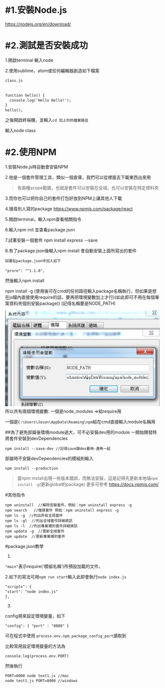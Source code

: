 # \#1.安裝Node.js

https://nodejs.org/en/download/







# \#2.測試是否安裝成功

1.開啟terminal 輸入node



2.使用sublime，atom或任何編輯器創造如下檔案

```
class.js


function hello() {
  console.log('Hello Hello!');
}
hello();

```

之後開啟終端機，並輸入`cd 加上你的檔案路徑`

輸入node class

# #2.使用NPM

1.安裝Node.js時自動會安裝NPM

2.他是一個套件管理工具，類似一個倉庫，我們可以從裡面去下載東西出來用

>有兩種scope範圍，也就是套件可以安裝在全域，也可以安裝在特定資料夾


3.而你也可以把你自己的套件打包好放到NPM上讓其他人下載

4.搜尋別人寫的package https://www.npmjs.com/package/react

5.開啟terminal，輸入npm查看相關指令  

6.輸入npm init 並查看package.json

7.試著安裝一個套件 npm install express --save

8.有了package.json後輸入npm install 會自動安裝上面所寫出的套件
```
試著在package.json中加入如下

"prore": "^1.1.0",
```
然後輸入npm install



npm install  -g (使用後可在cmd的任何路徑輸入package名稱執行，但如果是想在js檔內直接使用require的話，要再把環境變數加上才行)(如此即可不用在每個專案資料夾個別安裝package))
(記得名稱要是NODE_PATH)

![](/assets/5a1c897c-0ff0-4f35-aa1c-36db81de39b6.png)
所以共有兩個環境變數:
一個是node_modules  =>給require用

一個是`C:\Users\Jason\AppData\Roaming\npm`給在cmd直接輸入module名稱用


##為了避免部屬後環境module過大，可不必安裝dev用的module
一開始開發時將套件安裝到devDependencies
```
npm install --save-dev //記得save跟dev要用-連再一起

```
部屬時不安裝devDependencies的模組則輸入
```
npm install --production
```


>當npm install出現一些版本錯誤，而無法安裝，這是記得先更新本地端`npm install -g`(更新global的package)
更多可參考
https://docs.npmjs.com/


#其他指令

```
npm uninstall  //解除安裝套件，例如：npm uninstall express -g
npm search   //搜尋套件 例如：npm uninstall express -g
npm ls -g  //列出所有全局套件
npm ls -gl  //列出全域套件詳細資訊
npm ls -l  //列出專案裡的套件詳細資訊
npm update -g  //更新全域套件
npm update  //更新專案裡的套件
```



#package.json教學

1.
`"main"`表示require('模組名稱')所預設加載的文件。

2.如下的寫法可用`npm run start`輸入此即會執行`node index.js`

```
"scripts": {
"start": "node index.js"
},
```
3.
config用來設定環境變量，如下
```
"config": { "port" : "8080" }
```

可在程式中使用
`process.env.npm_package_config_port`讀取到

比較常用設定環境變量的方法為
```
console.log(process.env.PORT)
```
然後執行
```
PORT=8000 node test1.js //mac
node test1.js PORT=8000 //windows
```



